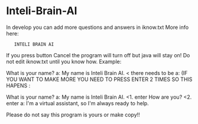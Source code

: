 # Inteli-Brain-AI
In develop you can add more questions and answers in iknow.txt More info here:

       INTELI BRAIN AI
   If you press button Cancel the program will turn off but java will stay on!
Do not edit iknow.txt until you know how. Example:

What is your name?
a: My name is Inteli Brain AI. < there needs to be a: (IF YOU WANT TO MAKE MORE YOU NEED TO PRESS ENTER 2 TIMES SO THIS HAPENS : 

What is your name?
a: My name is Inteli Brain AI.
               <1. enter
How are you?   <2. enter
a: I'm a virtual assistant, so I'm always ready to help.

Please do not say this program is yours or make copy!!


